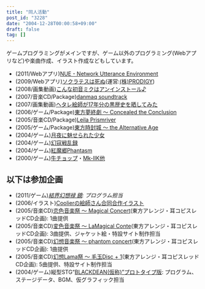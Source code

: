 ```yaml
---
title: "同人活動"
post_id: "3228"
date: "2004-12-28T00:00:58+09:00"
draft: false
tag: []
---
```



ゲームプログラミングがメインですが、ゲーム以外のプログラミング(Webアプリなど)や楽曲作成、イラスト作成などもしています。

  * (2011/Webアプリ)[NUE - Network Utterance Environment](/nue)
  * (2009/Webアプリ)[ソクラテスは死ぬ](http://prodigy-inc.co.jp/labo/socrates/)(運営:[(株)PRODIGY](http://prodigy-inc.co.jp/))
  * (2008/画集動画)[こんな初音ミクはアンインストール♪](http://www.nicovideo.jp/watch/sm2197976)
  * (2007/音楽CD/Package)[danmaq soundtrack](/!/dst/)
  * (2007/画集動画)[ヘタレ絵師が17年分の黒歴史を晒してみた](http://www.nicovideo.jp/watch/sm1331302)
  * (2006/ゲーム/Package)[東方夢終劇 ～ Concealed the Conclusion](/!/thC/)
  * (2005/音楽CD/Package)[Leila Prismriver](/!/leila/)
  * (2005/ゲーム/Package)[東方時封城 ～ the Alternative Age](/!/thA/)
  * (2004/ゲーム)[月夜に魅せられた少女](/tag/touhou-in-phantasm)
  * (2004/ゲーム)[幻寇戦乱録](/touhou-pcb-g)
  * (2004/ゲーム)[紅魔郷Phantasm](/tag/touhou-eosd-phantasm)
  * (2000/ゲーム)[牛チョップ](/choppin)・[Mk-IIK他](/mk-iik)
## 以下は参加企画

  * (2011/ゲーム)_[結界幻想禄 鏡](http://kagaminer.in/): プログラム担当_
  * (2006/イラスト)[Coolierの絵師さん合同合作イラスト](/3522)
  * (2005/音楽CD)[恋色音楽祭 ～ Magical Concert](http://marisa.kicks-ass.net/)(東方アレンジ・耳コピスレッドCD企画): 1曲提供
  * (2005/音楽CD)[変色音楽祭 ～ LaMagical Conte](http://lama.danmaq.com/lamarisa/)(東方アレンジ・耳コピスレッドCD企画): 3曲提供、ジャケット絵・特設サイト制作担当
  * (2005/音楽CD)[幻想音楽祭 ～ phantom concert](http://tsubu.s104.xrea.com/thcd/)(東方アレンジ・耳コピスレッドCD企画): 1曲提供
  * (2005/音楽CD)[幻想Lama祭 ～ 毛玉Disc + 1](http://lama.danmaq.com/lama/)(東方アレンジ・耳コピスレッドCD企画): 5曲提供、特設サイト制作担当
  * (2004/ゲーム)縦型STG“[BLACKDEAN(仮称)”プロトタイプ版](/image/old/bd.png): プログラム、ステージデータ、BGM、仮グラフィック担当
